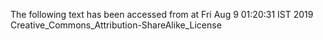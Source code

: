 The following text has been accessed from at Fri Aug 9 01:20:31 IST 2019
Creative_Commons_Attribution-ShareAlike_License
